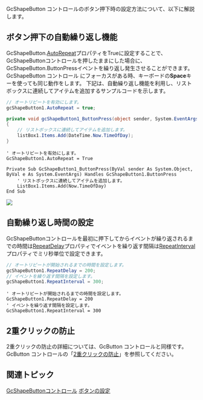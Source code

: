 GcShapeButton コントロールのボタン押下時の設定方法について、以下に解説します。

## ボタン押下の自動繰り返し機能

GcShapeButton.[AutoRepeat](gcdocsite__documentlink?toc-item-id=b389b695-f019-4792-b899-f748c4199a35)プロパティをTrueに設定することで、GcShapeButtonコントロールを押したままにした場合に、GcShapeButton.ButtonPressイベントを繰り返し発生させることができます。
GcShapeButton コントロール にフォーカスがある時、キーボードの**Space**キーを使っても同じ動作をします。
下記は、自動繰り返し機能を利用し、リストボックスに連続してアイテムを追加するサンプルコードを示します。

```csharp
// オートリピートを有効にします。
gcShapeButton1.AutoRepeat = true;

private void gcShapeButton1_ButtonPress(object sender, System.EventArgs e)
{
    // リストボックスに連続してアイテムを追加します。
    listBox1.Items.Add(DateTime.Now.TimeOfDay);
}
```

```vbnet
' オートリピートを有効にします。
GcShapeButton1.AutoRepeat = True

Private Sub GcShapeButton1_ButtonPress(ByVal sender As System.Object, ByVal e As System.EventArgs) Handles GcShapeButton1.ButtonPress
    ' リストボックスに連続してアイテムを追加します。
    ListBox1.Items.Add(Now.TimeOfDay)
End Sub
```

![](/DOCUMENT_SITE_LINK_PREFIX_HERE/document-site-files/images/06fadbb1-c461-433a-b385-ae4966e56069/images/gcshapebutton.autorepeat.png)

## 自動繰り返し時間の設定

GcShapeButtonコントロールを最初に押下してからイベントが繰り返されるまでの時間は[RepeatDelay](gcdocsite__documentlink?toc-item-id=e4dc02dc-4108-4a43-910b-8e31313ecb51)プロパティでイベントを繰り返す間隔は[RepeatInterval](gcdocsite__documentlink?toc-item-id=07f02571-93c8-462b-96a5-69028b4c1ff4)プロパティでミリ秒単位で設定できます。

```csharp
// オートリピートが開始されるまでの時間を設定します。
gcShapeButton1.RepeatDelay = 200;
// イベントを繰り返す間隔を設定します。
gcShapeButton1.RepeatInterval = 300;
```

```vbnet
' オートリピートが開始されるまでの時間を設定します。
GcShapeButton1.RepeatDelay = 200
' イベントを繰り返す間隔を設定します。
GcShapeButton1.RepeatInterval = 300
```

## 2重クリックの防止

2重クリックの防止の詳細については、GcButton コントロールと同様です。GcButton コントロールの「[2重クリックの防止](gcdocsite__documentlink?toc-item-id=d6f09cfc-183f-4094-a0ac-346209c2a430)」を参照してください。

## 関連トピック

[GcShapeButtonコントロール](gcdocsite__documentlink?toc-item-id=b46c6785-0757-4949-a188-75db44c47bb4)
[ボタンの設定](gcdocsite__documentlink?toc-item-id=a8cf5525-0a4c-4683-8c53-f20e0f29649f)